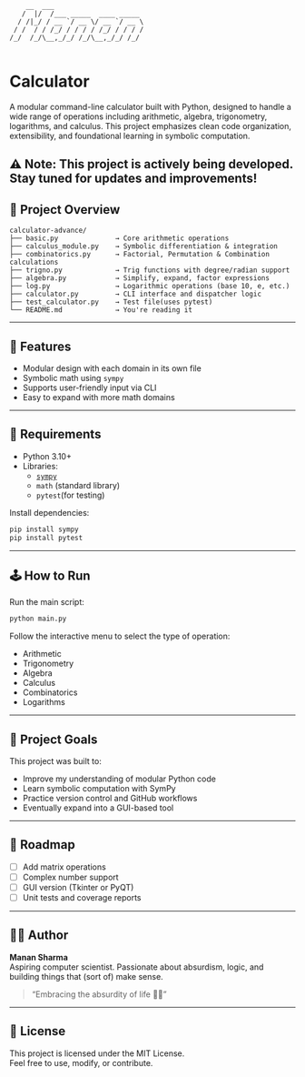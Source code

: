 ```
    __  ___                      
   /  |/  /___ _____  ____ _____ 
  / /|_/ / __ `/ __ \/ __ `/ __ \
 / /  / / /_/ / / / / /_/ / / / /
/_/  /_/\__,_/_/ /_/\__,_/_/ /_/ 
                                
```

# Calculator

A modular command-line calculator built with Python, designed to handle a wide range of operations including arithmetic, algebra, trigonometry, logarithms, and calculus. This project emphasizes clean code organization, extensibility, and foundational learning in symbolic computation.

⚠️ **Note:** This project is actively being developed. Stay tuned for updates and improvements!
---

## 📁 Project Overview

```
calculator-advance/
├── basic.py              → Core arithmetic operations
├── calculus_module.py    → Symbolic differentiation & integration
├── combinatorics.py      → Factorial, Permutation & Combination calculations
├── trigno.py             → Trig functions with degree/radian support
├── algebra.py            → Simplify, expand, factor expressions
├── log.py                → Logarithmic operations (base 10, e, etc.)
├── calculator.py         → CLI interface and dispatcher logic
├── test_calculator.py    → Test file(uses pytest)
└── README.md             → You're reading it
```

---

## 🚀 Features

- Modular design with each domain in its own file
- Symbolic math using `sympy`
- Supports user-friendly input via CLI
- Easy to expand with more math domains

---

## 🔧 Requirements

- Python 3.10+
- Libraries:
  - [`sympy`](https://pypi.org/project/sympy/)
  - `math` (standard library)
  - `pytest`(for testing)

Install dependencies:

```bash
pip install sympy
pip install pytest
```

---

## 🕹️ How to Run

Run the main script:

```bash
python main.py
```

Follow the interactive menu to select the type of operation:
- Arithmetic
- Trigonometry
- Algebra
- Calculus
- Combinatorics
- Logarithms

---

## 🎯 Project Goals

This project was built to:
- Improve my understanding of modular Python code
- Learn symbolic computation with SymPy
- Practice version control and GitHub workflows
- Eventually expand into a GUI-based tool

---

## 📌 Roadmap

- [ ] Add matrix operations  
- [ ] Complex number support  
- [ ] GUI version (Tkinter or PyQT)  
- [ ] Unit tests and coverage reports  

---

## 👨‍💻 Author

**Manan Sharma**  
Aspiring computer scientist. Passionate about absurdism, logic, and building things that (sort of) make sense.

> “Embracing the absurdity of life 🌌✨”

---

## 📜 License

This project is licensed under the MIT License.  
Feel free to use, modify, or contribute.
